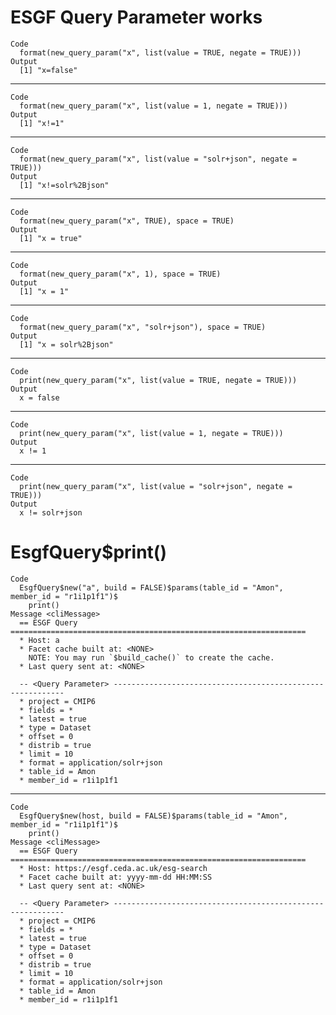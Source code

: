 # ESGF Query Parameter works

    Code
      format(new_query_param("x", list(value = TRUE, negate = TRUE)))
    Output
      [1] "x=false"

---

    Code
      format(new_query_param("x", list(value = 1, negate = TRUE)))
    Output
      [1] "x!=1"

---

    Code
      format(new_query_param("x", list(value = "solr+json", negate = TRUE)))
    Output
      [1] "x!=solr%2Bjson"

---

    Code
      format(new_query_param("x", TRUE), space = TRUE)
    Output
      [1] "x = true"

---

    Code
      format(new_query_param("x", 1), space = TRUE)
    Output
      [1] "x = 1"

---

    Code
      format(new_query_param("x", "solr+json"), space = TRUE)
    Output
      [1] "x = solr%2Bjson"

---

    Code
      print(new_query_param("x", list(value = TRUE, negate = TRUE)))
    Output
      x = false

---

    Code
      print(new_query_param("x", list(value = 1, negate = TRUE)))
    Output
      x != 1

---

    Code
      print(new_query_param("x", list(value = "solr+json", negate = TRUE)))
    Output
      x != solr+json

# EsgfQuery$print()

    Code
      EsgfQuery$new("a", build = FALSE)$params(table_id = "Amon", member_id = "r1i1p1f1")$
        print()
    Message <cliMessage>
      == ESGF Query ==================================================================
      * Host: a
      * Facet cache built at: <NONE>
        NOTE: You may run `$build_cache()` to create the cache.
      * Last query sent at: <NONE>
      
      -- <Query Parameter> -----------------------------------------------------------
      * project = CMIP6
      * fields = *
      * latest = true
      * type = Dataset
      * offset = 0
      * distrib = true
      * limit = 10
      * format = application/solr+json
      * table_id = Amon
      * member_id = r1i1p1f1

---

    Code
      EsgfQuery$new(host, build = FALSE)$params(table_id = "Amon", member_id = "r1i1p1f1")$
        print()
    Message <cliMessage>
      == ESGF Query ==================================================================
      * Host: https://esgf.ceda.ac.uk/esg-search
      * Facet cache built at: yyyy-mm-dd HH:MM:SS
      * Last query sent at: <NONE>
      
      -- <Query Parameter> -----------------------------------------------------------
      * project = CMIP6
      * fields = *
      * latest = true
      * type = Dataset
      * offset = 0
      * distrib = true
      * limit = 10
      * format = application/solr+json
      * table_id = Amon
      * member_id = r1i1p1f1

